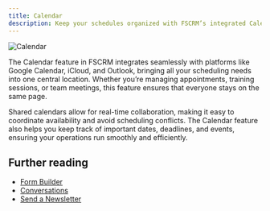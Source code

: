 ```yaml
---
title: Calendar
description: Keep your schedules organized with FSCRM’s integrated Calendar feature.
---
```


![Calendar](/features/fscrm-calendar-feature.webp)

The Calendar feature in FSCRM integrates seamlessly with platforms like Google Calendar, iCloud, and Outlook, bringing all your scheduling needs into one central location. Whether you’re managing appointments, training sessions, or team meetings, this feature ensures that everyone stays on the same page.

Shared calendars allow for real-time collaboration, making it easy to coordinate availability and avoid scheduling conflicts. The Calendar feature also helps you keep track of important dates, deadlines, and events, ensuring your operations run smoothly and efficiently.

## Further reading

- [Form Builder](/features/form-builder)
- [Conversations](/features/conversations)
- [Send a Newsletter](/guides/send-newsletter)
